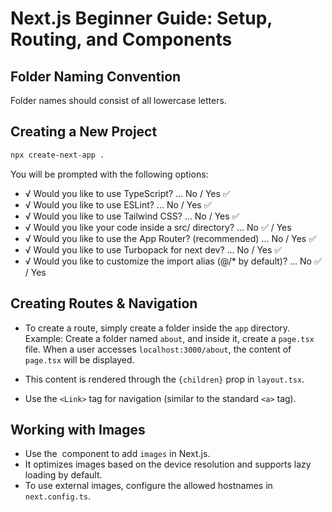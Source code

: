 # Next.js Beginner Guide: Setup, Routing, and Components
## Folder Naming Convention
Folder names should consist of all lowercase letters.
## Creating a New Project
```bash
npx create-next-app .
```
You will be prompted with the following options:

- √ Would you like to use TypeScript? ... No / Yes ✅
- √ Would you like to use ESLint? ... No / Yes ✅
- √ Would you like to use Tailwind CSS? ... No / Yes ✅
- √ Would you like your code inside a src/ directory? ... No ✅ / Yes
- √ Would you like to use the App Router? (recommended) ... No / Yes ✅
- √ Would you like to use Turbopack for next dev? ... No / Yes ✅
- √ Would you like to customize the import alias (@/* by default)? ... No ✅ / Yes
## Creating Routes & Navigation
- To create a route, simply create a folder inside the `app` directory. Example: Create a folder named `about`, and inside it, create a `page.tsx` file. When a user accesses `localhost:3000/about`, the content of `page.tsx` will be displayed.

- This content is rendered through the `{children}` prop in `layout.tsx`.

- Use the `<Link>` tag for navigation (similar to the standard `<a>` tag).

##  Working with Images
- Use the <Image> component to add `images` in Next.js.
- It optimizes images based on the device resolution and supports lazy loading by default.
- To use external images, configure the allowed hostnames in `next.config.ts`.
